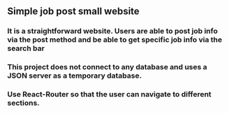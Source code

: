 ## Simple job post small website

### It is a straightforward website. Users are able to post job info via the post method and be able to get specific job info via the search bar

### This project does not connect to any database and uses a JSON server as a temporary database.

### Use React-Router so that the user can navigate to different sections.
